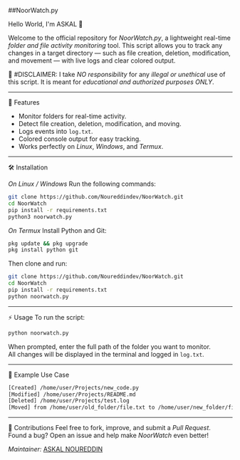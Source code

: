 ##NoorWatch.py

Hello World, I'm ASKAL 👋

Welcome to the official repository for *NoorWatch.py*, a lightweight real-time *folder and file activity monitoring* tool. This script allows you to track any changes in a target directory — such as file creation, deletion, modification, and movement — with live logs and clear colored output.

🚨 #DISCLAIMER: I take *NO responsibility* for any *illegal or unethical* use of this script. It is meant for *educational and authorized purposes ONLY*.

---

📌 Features
- Monitor folders for real-time activity.
- Detect file creation, deletion, modification, and moving.
- Logs events into `log.txt`.
- Colored console output for easy tracking.
- Works perfectly on *Linux*, *Windows*, and *Termux*.

---

🛠 Installation

*On Linux / Windows*
Run the following commands:
```bash
git clone https://github.com/Noureddindev/NoorWatch.git
cd NoorWatch
pip install -r requirements.txt
python3 noorwatch.py
```

*On Termux*
Install Python and Git:
```bash
pkg update && pkg upgrade
pkg install python git
```

Then clone and run:
```bash
git clone https://github.com/Noureddindev/NoorWatch.git
cd NoorWatch
pip install -r requirements.txt
python noorwatch.py
```

---

⚡ Usage
To run the script:
```bash
python noorwatch.py
```

When prompted, enter the full path of the folder you want to monitor.  
All changes will be displayed in the terminal and logged in `log.txt`.

---

🧠 Example Use Case
```bash
[Created] /home/user/Projects/new_code.py
[Modified] /home/user/Projects/README.md
[Deleted] /home/user/Projects/test.log
[Moved] from /home/user/old_folder/file.txt to /home/user/new_folder/file.txt
```

---

📢 Contributions
Feel free to fork, improve, and submit a *Pull Request*.  
Found a bug? Open an issue and help make *NoorWatch* even better!

*Maintainer:* [ASKAL NOUREDDIN](https://github.com/Noureddindev)
